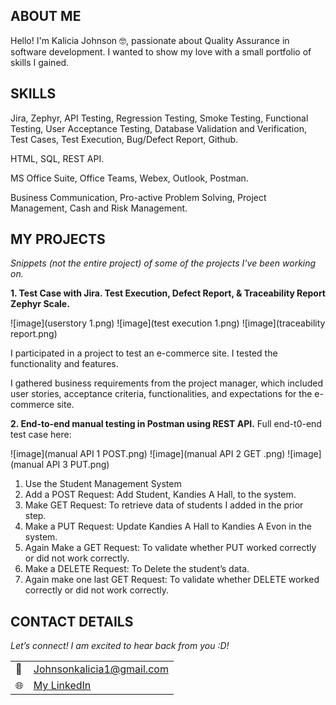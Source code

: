 
## ABOUT ME

Hello! I'm Kalicia Johnson 🤓, passionate about Quality Assurance in software development. I wanted to show my love with a small portfolio of skills I gained. 

## SKILLS

Jira, Zephyr, API Testing, Regression Testing, Smoke Testing, Functional Testing, User Acceptance Testing, Database Validation and Verification, Test Cases, Test Execution, Bug/Defect Report, Github.

HTML, SQL, REST API.

MS Office Suite, Office Teams, Webex, Outlook, Postman.

Business Communication, Pro-active Problem Solving, Project Management, Cash and Risk Management.

## MY PROJECTS 

*Snippets (not the entire project) of some of the projects I've been working on.*

**1. Test Case with Jira. Test Execution, Defect Report, & Traceability Report Zephyr Scale.**

![image](userstory 1.png) ![image](test execution 1.png) ![image](traceability report.png) 

I participated in a project to test an e-commerce site. I tested the functionality and features.

I gathered business requirements from the project manager, which included user stories, acceptance criteria, functionalities, and expectations for the e-commerce site.


**2. End-to-end manual testing in Postman using REST API.**
Full end-t0-end test case here: [
](https://documenter.getpostman.com/view/41599458/2sB2cPik29)

![image](manual API 1 POST.png) ![image](manual API 2 GET .png) ![image](manual API 3 PUT.png) 

1. Use the Student Management System
2. Add a POST Request: Add Student, Kandies A Hall, to the system.
3. Make GET Request: To retrieve data of students I added in the  prior step.
4. Make a PUT Request: Update Kandies A Hall to Kandies A Evon in the system.
5. Again Make a GET Request: To validate whether PUT worked correctly or did not work correctly.
6. Make a DELETE Request: To Delete the student’s data.
7. Again make one last GET Request: To validate whether DELETE worked correctly or did not work correctly. 


## CONTACT DETAILS

*Let’s connect! I am excited to hear back from you :D!*
<table>
  <tbody>
    <tr>
      <td>📧</td>
      <td><a href="mailto:Johnsonkalicia1@gmail.com">Johnsonkalicia1@gmail.com</a></td>
    </tr>
    <tr>
      <td>🌐</td>
      <td><a href="https://www.linkedin.com/in/kaliciajohnson/"> My LinkedIn</a></td>
    </tr>
    <tr>
     
